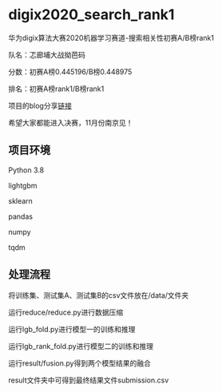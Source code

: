 # digix2020_search_rank1
华为digix算法大赛2020机器学习赛道-搜索相关性初赛A/B榜rank1

队名：忑廊埔大战拗芭码

分数：初赛A榜0.445196/B榜0.448975

排名：初赛A榜rank1/B榜rank1

项目的blog分享[链接](https://blog.csdn.net/weixin_40174982/article/details/108880726)

希望大家都能进入决赛，11月份南京见！

## 项目环境

Python 3.8

lightgbm

sklearn

pandas

numpy

tqdm

## 处理流程

将训练集、测试集A、测试集B的csv文件放在/data/文件夹

运行reduce/reduce.py进行数据压缩

运行lgb_fold.py进行模型一的训练和推理

运行lgb_rank_fold.py进行模型二的训练和推理

运行result/fusion.py得到两个模型结果的融合

result文件夹中可得到最终结果文件submission.csv
